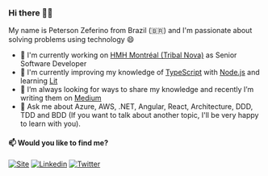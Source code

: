 ### Hi there 👋🏾

<p>My name is Peterson Zeferino from Brazil (🇧🇷) and I'm passionate about solving problems using technology 😄</p>
 
- 🔭 I'm currently working on [HMH Montréal (Tribal Nova)](http://tribalnova.com/) as Senior Software Developer
- 🌱 I'm currently improving my knowledge of [TypeScript](https://www.typescriptlang.org/) with [Node.js](https://nodejs.org/en/) and learning [Lit](https://lit.dev)
- 👯 I’m always looking for ways to share my knowledge and recently I’m writing them on [Medium](https://medium.com/@petersonzeferino)
- 💬 Ask me about Azure, AWS, .NET, Angular, React, Architecture, DDD, TDD and BDD (If you want to talk about another topic, I'll be very happy to learn with you).

#### 📫 Would you like to find me?

[![Site](https://img.shields.io/badge/Site-petersonzeferino-black)](http://www.petersonzeferino.com/)
[![Linkedin](https://img.shields.io/badge/-LinkedIn-2867B2?style=flat&logo=Linkedin&logoColor=white)](https://www.linkedin.com/in/petersonzeferino)
[![Twitter](https://img.shields.io/badge/-Twitter-007bff?style=flat&logo=Twitter&logoColor=white)](https://twitter.com/petzeferino)
